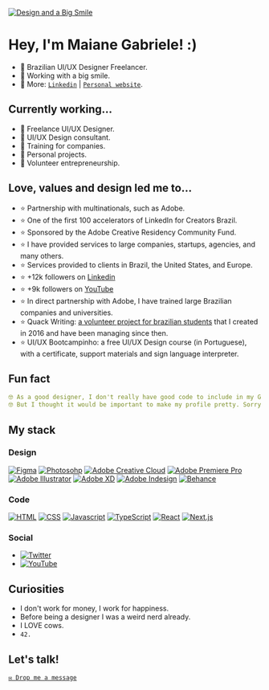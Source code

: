 [![Design and a Big Smile](https://quackredacao.com.br/maiane-files/maiane-github-cover.png)](https://sheisacreative.com/)

# Hey, I'm Maiane Gabriele! :)

- 🌠 Brazilian UI/UX Designer Freelancer.
- 🌠 Working with a big smile.
- 🌠 More: [`Linkedin`](https://www.linkedin.com/in/sheisacreative/) | [`Personal website`](https://sheisacreative.com/).


## Currently working...

- 🌠 Freelance UI/UX Designer.
- 🌠 UI/UX Design consultant.
- 🌠 Training for companies.
- 🌠 Personal projects.
- 🌠 Volunteer entrepreneurship.

## Love, values and design led me to...

- ⭐ Partnership with multinationals, such as Adobe.
- ⭐ One of the first 100 accelerators of LinkedIn for Creators Brazil.
- ⭐ Sponsored by the Adobe Creative Residency Community Fund.
- ⭐ I have provided services to large companies, startups, agencies, and many others.
- ⭐ Services provided to clients in Brazil, the United States, and Europe.
- ⭐ +12k followers on [Linkedin](https://www.linkedin.com/in/sheisacreative/)
- ⭐ +9k followers on [YouTube](https://youtube.com/c/sheisacreative)
- ⭐ In direct partnership with Adobe, I have trained large Brazilian companies and universities.
- ⭐ Quack Writing: [a volunteer project for brazilian students](https://quackredacao.com.br/) that I created in 2016 and have been managing since then.
- ⭐ UI/UX Bootcampinho: a free UI/UX Design course (in Portuguese), with a certificate, support materials and sign language interpreter.

## Fun fact
```yaml
🤓 As a good designer, I don't really have good code to include in my GitHub.
🤓 But I thought it would be important to make my profile pretty. Sorry, people.
```
## My stack

### Design
[![Figma](https://img.shields.io/badge/Figma-F24E1E?style=for-the-badge&logo=figma&logoColor=white)](#)
[![Photosohp](https://img.shields.io/badge/Adobe%20Photoshop-31A8FF?style=for-the-badge&logo=Adobe%20Photoshop&logoColor=black)](#)
[![Adobe Creative Cloud](https://img.shields.io/badge/Adobe%20Creative%20Cloud-DA1F26?style=for-the-badge&logo=Adobe%20Creative%20Cloud&logoColor=white)](#)
[![Adobe Premiere Pro](https://img.shields.io/badge/Adobe%20Premiere%20Pro-9999FF?style=for-the-badge&logo=Adobe%20Premiere%20Pro&logoColor=white)](#)
[![Adobe Illustrator](https://img.shields.io/badge/Adobe%20Illustrator-FF9A00?style=for-the-badge&logo=adobe%20illustrator&logoColor=white)](#)
[![Adobe XD](https://img.shields.io/badge/Adobe%20XD-470137?style=for-the-badge&logo=Adobe%20XD&logoColor=#FF61F6)](#)
[![Adobe Indesign](https://img.shields.io/badge/Adobe%20InDesign-FF3366?style=for-the-badge&logo=Adobe%20InDesign&logoColor=white)](#)
[![Behance](https://img.shields.io/badge/Behance-0054F7?style=for-the-badge&logo=behance&logoColor=white)](https://www.behance.net/sheisacreative)

### Code
[![HTML](https://img.shields.io/badge/HTML5-E34F26?style=for-the-badge&logo=html5&logoColor=white)](#) 
[![CSS](https://img.shields.io/badge/CSS3-1572B6?style=for-the-badge&logo=css3&logoColor=white)](#) 
[![Javascript](https://img.shields.io/badge/JavaScript-323330?style=for-the-badge&logo=javascript&logoColor=F7DF1)](#) 
[![TypeScript](https://img.shields.io/badge/TypeScript-3178C6?style=for-the-badge&logo=typescript&logoColor=fff)](#)
[![React](https://img.shields.io/badge/React-%2320232a.svg?style=for-the-badge&logo=react&logoColor=%2361DAFB)](#)
[![Next.js](https://img.shields.io/badge/Next.js-black?style=for-the-badge&logo=next.js&logoColor=white)](#)

### Social
- [![Twitter](https://img.shields.io/twitter/follow/sheisacreative?style=social)](https://twitter.com/sheisacreative)
- [![YouTube](https://img.shields.io/youtube/channel/subscribers/UCC5G7ghkZh7NTHMEmigH2Aw)](https://youtube.com/c/sheisacreative)


## Curiosities

- I don't work for money, I work for happiness.
- Before being a designer I was a weird nerd already.
- I LOVE cows.
- `42.`

## Let's talk!

[`✉️ Drop me a message`](https://sheisacreative.com/contact/)
